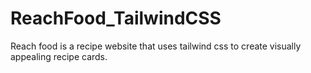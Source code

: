 # ReachFood_TailwindCSS
Reach food is a recipe website that uses tailwind css to create visually appealing recipe cards.
